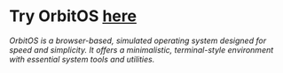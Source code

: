 # Try OrbitOS [here](https://blank94855.github.io/OrbitOS.blank94855.github.io/)


*OrbitOS is a browser-based, simulated operating system designed for speed and simplicity. It offers a minimalistic, terminal-style environment with essential system tools and utilities.*
